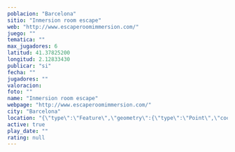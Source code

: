 ```yaml
---
poblacion: "Barcelona"
sitio: "Inmersion room escape"
web: "http://www.escaperoomimmersion.com/"
juego: ""
tematica: ""
max_jugadores: 6
latitud: 41.37825200
longitud: 2.12833430
publicar: "si"
fecha: ""
jugadores: ""
valoracion: 
foto: ""
name: "Inmersion room escape"
webpage: "http://www.escaperoomimmersion.com/"
city: "Barcelona"
location: "{\"type\":\"Feature\",\"geometry\":{\"type\":\"Point\",\"coordinates\":[2.1283343,41.378252]}}"
active: true
play_date: ""
rating: null
---
```

